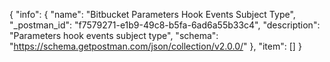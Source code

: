 {
  "info": {
    "name": "Bitbucket Parameters Hook Events Subject Type",
    "_postman_id": "f7579271-e1b9-49c8-b5fa-6ad6a55b33c4",
    "description": "Parameters hook events subject type",
    "schema": "https://schema.getpostman.com/json/collection/v2.0.0/"
  },
  "item": []
}